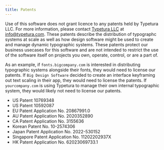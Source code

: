 ```yaml
---
title: Patents
---
```


Use of this software does not grant licence to any patents held by Typetura LLC. For more information, please contact [Typetura LLC](https://typetura.com/patents/) at [info@typetura.com](mailto:info@typetura.com). These patents describe the distribution of typographc systems at scale as well as how design software might be used to create and manage dynamic typographic systems. These patents protect our business usecases for this software and are not intended to restrict the use of the software itself on projects you own, operate, control, or are a part of.

As an example, if `fonts.bigcompany.com` is interested in distributing typographic systems alongside their fonts, they would need to license our patents. If `Big Design Software` decided to create an interface keyframing out text scaling in their app, they would need to license the patents. If `yourcompany.com` is using Typetura to manage their own internal typographic system, they would likely not need to license our patents.

- US Patent 10769348
- US Patent 10592087
- EU Patent Application No. 20867991.0
- AU Patent Application No. 2020352890
- CA Patent Application No. 3155636
- Korean Patent No. 10-2574306
- Japan Patent Application No. 2022-530152
- Singapore Patent Application No. 11202202937X
- HK Patent Application No. 62023069733.1
